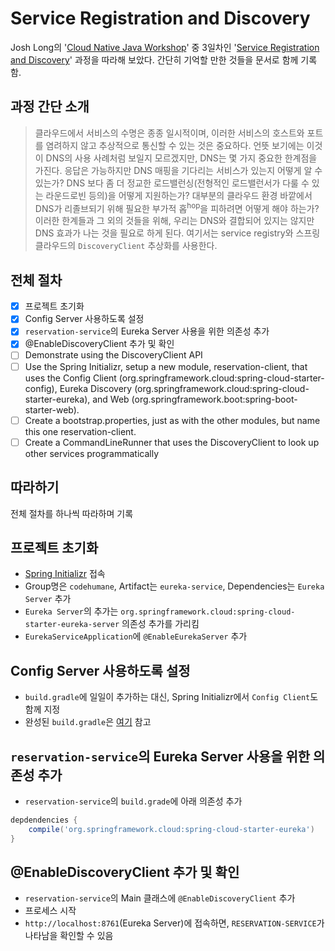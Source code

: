 # Service Registration and Discovery

Josh Long의  '[Cloud Native Java Workshop](https://github.com/joshlong/cloud-native-workshop#2-making-a-spring-boot-application-production-ready)' 중 3일차인 '[Service Registration and Discovery](https://github.com/joshlong/cloud-native-workshop#4-service-registration-and-discovery)' 과정을 따라해 보았다. 간단히 기억할 만한 것들을 문서로 함께 기록함.

## 과정 간단 소개

> 클라우드에서 서비스의 수명은 종종 일시적이며, 이러한 서비스의 호스트와 포트를 염려하지 않고 추상적으로 통신할 수 있는 것은 중요하다. 언뜻 보기에는 이것이 DNS의 사용 사례처럼 보일지 모르겠지만, DNS는 몇 가지 중요한 한계점을 가진다. 응답은 가능하지만 DNS 매핑을 기다리는 서비스가 있는지 어떻게 알 수 있는가? DNS 보다 좀 더 정교한 로드밸런싱(전형적인 로드밸런서가 다룰 수 있는 라운드로빈 등의)을 어떻게 지원하는가? 대부분의 클라우드 환경 바깥에서 DNS가 리졸브되기 위해 필요한 부가적 홉<sup>hop</sup>을 피하려면 어떻게 해야 하는가? 이러한 한계들과 그 외의 것들을 위해, 우리는 DNS와 결합되어 있지는 않지만 DNS 효과가 나는 것을 필요로 하게 된다. 여기서는  service registry와 스프링 클라우드의 `DiscoveryClient` 추상화를 사용한다.

## 전체 절차

- [x] 프로젝트 초기화
- [x] Config Server 사용하도록 설정
- [x] `reservation-service`의 Eureka Server 사용을 위한 의존성 추가
- [x] @EnableDiscoveryClient 추가 및 확인
- [ ] Demonstrate using the DiscoveryClient API
- [ ] Use the Spring Initializr, setup a new module, reservation-client, that uses the Config Client (org.springframework.cloud:spring-cloud-starter-config), Eureka Discovery (org.springframework.cloud:spring-cloud-starter-eureka), and Web (org.springframework.boot:spring-boot-starter-web).
- [ ] Create a bootstrap.properties, just as with the other modules, but name this one reservation-client.
- [ ] Create a CommandLineRunner that uses the DiscoveryClient to look up other services programmatically

## 따라하기

전체 절차를 하나씩 따라하며 기록

## 프로젝트 초기화

- [Spring Initializr](http://start.spring.io/) 접속
- Group명은 `codehumane`, Artifact는 `eureka-service`, Dependencies는 `Eureka Server` 추가
- `Eureka Server`의 추가는 `org.springframework.cloud:spring-cloud-starter-eureka-server` 의존성 추가를 가리킴
- `EurekaServiceApplication`에 `@EnableEurekaServer` 추가

## Config Server 사용하도록 설정

- `build.gradle`에 일일이 추가하는 대신, Spring Initializr에서 `Config Client`도 함께 지정
- 완성된 `build.gradle`은 [여기](https://github.com/codehumane/learn-cloud-native-workshop/blob/master/day4/eureka-service/build.gradle) 참고

## `reservation-service`의 Eureka Server 사용을 위한 의존성 추가

- `reservation-service`의 `build.grade`에 아래 의존성 추가

```gradle
depdendencies {
    compile('org.springframework.cloud:spring-cloud-starter-eureka')
}
```

## @EnableDiscoveryClient 추가 및 확인

- `reservation-service`의 Main 클래스에 `@EnableDiscoveryClient` 추가
- 프로세스 시작
- `http://localhost:8761`(Eureka Server)에 접속하면, `RESERVATION-SERVICE`가 나타남을 확인할 수 있음
